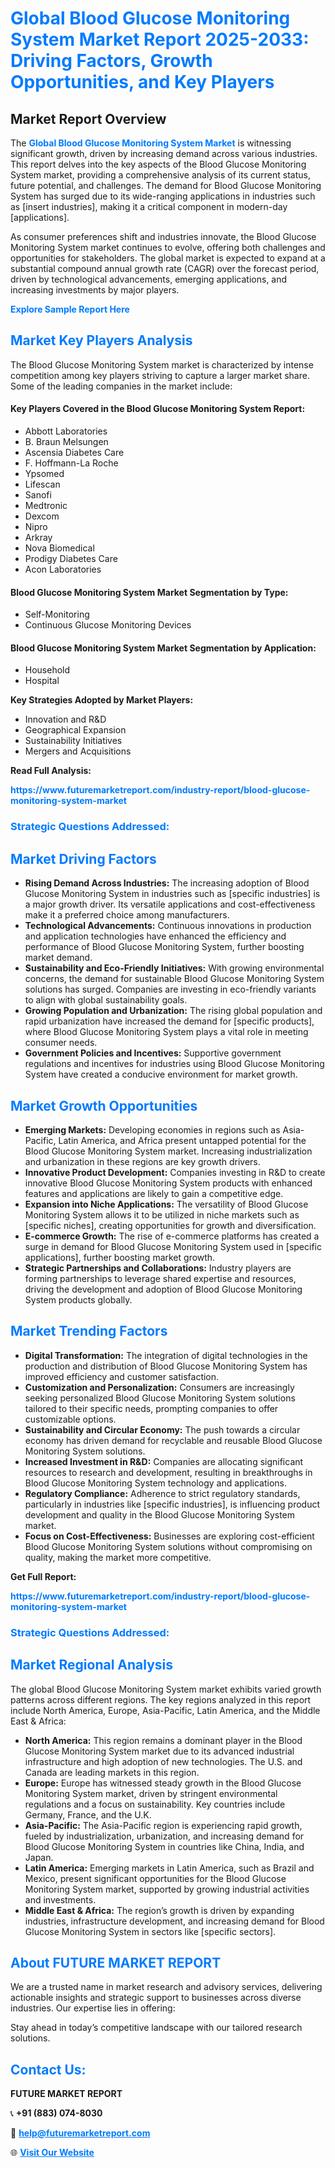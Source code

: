 <h1 style="color: #007BFF;">Global Blood Glucose Monitoring System Market Report 2025-2033: Driving Factors, Growth Opportunities, and Key Players</h1>

<section id="overview">
<h2>Market Report Overview</h2>
<p>The <a href="https://www.futuremarketreport.com/industry-report/blood-glucose-monitoring-system-market" style="color: #007BFF; text-decoration: none;"><strong>Global Blood Glucose Monitoring System Market</strong></a> is witnessing significant growth, driven by increasing demand across various industries. This report delves into the key aspects of the Blood Glucose Monitoring System market, providing a comprehensive analysis of its current status, future potential, and challenges. The demand for Blood Glucose Monitoring System has surged due to its wide-ranging applications in industries such as [insert industries], making it a critical component in modern-day [applications].</p>
<p>As consumer preferences shift and industries innovate, the Blood Glucose Monitoring System market continues to evolve, offering both challenges and opportunities for stakeholders. The global market is expected to expand at a substantial compound annual growth rate (CAGR) over the forecast period, driven by technological advancements, emerging applications, and increasing investments by major players.</p>
</section>

<section id="overview">
<p><a href="https://www.futuremarketreport.com/request-sample/reportId=64738" style="color: #007BFF; text-decoration: none;"><strong>Explore Sample Report Here</strong></a></p>
</section>

<section id="key-players">
<h2 style="color: #007BFF;">Market Key Players Analysis</h2>
<p>The Blood Glucose Monitoring System market is characterized by intense competition among key players striving to capture a larger market share. Some of the leading companies in the market include:</p>
<h4>Key Players Covered in the Blood Glucose Monitoring System Report:</h4>
<ul><li>Abbott Laboratories</li><li>B. Braun Melsungen</li><li>Ascensia Diabetes Care</li><li>F. Hoffmann-La Roche</li><li>Ypsomed</li><li>Lifescan</li><li>Sanofi</li><li>Medtronic</li><li>Dexcom</li><li>Nipro</li><li>Arkray</li><li>Nova Biomedical</li><li>Prodigy Diabetes Care</li><li>Acon Laboratories</li></ul>
<h4>Blood Glucose Monitoring System Market Segmentation by Type:</h4>
<ul><li>Self-Monitoring</li><li>Continuous Glucose Monitoring Devices</li></ul>

<h4>Blood Glucose Monitoring System Market Segmentation by Application:</h4>
<ul><li>Household</li><li>Hospital</li></ul>
<p><strong>Key Strategies Adopted by Market Players:</strong></p>
<ul>
<li>Innovation and R&D</li>
<li>Geographical Expansion</li>
<li>Sustainability Initiatives</li>
<li>Mergers and Acquisitions</li>
</ul>
</section>

<section>
<p><strong>Read Full Analysis: </strong></p><a href="https://www.futuremarketreport.com/industry-report/blood-glucose-monitoring-system-market" style="color: #007BFF; text-decoration: none;"><strong>https://www.futuremarketreport.com/industry-report/blood-glucose-monitoring-system-market</strong></a>
<h3 style="color: #007BFF;">Strategic Questions Addressed:</h3>
</section>

<section id="driving-factors">
<h2 style="color: #007BFF;">Market Driving Factors</h2>
<ul>
<li><strong>Rising Demand Across Industries:</strong> The increasing adoption of Blood Glucose Monitoring System in industries such as [specific industries] is a major growth driver. Its versatile applications and cost-effectiveness make it a preferred choice among manufacturers.</li>
<li><strong>Technological Advancements:</strong> Continuous innovations in production and application technologies have enhanced the efficiency and performance of Blood Glucose Monitoring System, further boosting market demand.</li>
<li><strong>Sustainability and Eco-Friendly Initiatives:</strong> With growing environmental concerns, the demand for sustainable Blood Glucose Monitoring System solutions has surged. Companies are investing in eco-friendly variants to align with global sustainability goals.</li>
<li><strong>Growing Population and Urbanization:</strong> The rising global population and rapid urbanization have increased the demand for [specific products], where Blood Glucose Monitoring System plays a vital role in meeting consumer needs.</li>
<li><strong>Government Policies and Incentives:</strong> Supportive government regulations and incentives for industries using Blood Glucose Monitoring System have created a conducive environment for market growth.</li>
</ul>
</section>

<section id="growth-opportunities">
<h2 style="color: #007BFF;">Market Growth Opportunities</h2>
<ul>
<li><strong>Emerging Markets:</strong> Developing economies in regions such as Asia-Pacific, Latin America, and Africa present untapped potential for the Blood Glucose Monitoring System market. Increasing industrialization and urbanization in these regions are key growth drivers.</li>
<li><strong>Innovative Product Development:</strong> Companies investing in R&D to create innovative Blood Glucose Monitoring System products with enhanced features and applications are likely to gain a competitive edge.</li>
<li><strong>Expansion into Niche Applications:</strong> The versatility of Blood Glucose Monitoring System allows it to be utilized in niche markets such as [specific niches], creating opportunities for growth and diversification.</li>
<li><strong>E-commerce Growth:</strong> The rise of e-commerce platforms has created a surge in demand for Blood Glucose Monitoring System used in [specific applications], further boosting market growth.</li>
<li><strong>Strategic Partnerships and Collaborations:</strong> Industry players are forming partnerships to leverage shared expertise and resources, driving the development and adoption of Blood Glucose Monitoring System products globally.</li>
</ul>
</section>

<section id="trending-factors">
<h2 style="color: #007BFF;">Market Trending Factors</h2>
<ul>
<li><strong>Digital Transformation:</strong> The integration of digital technologies in the production and distribution of Blood Glucose Monitoring System has improved efficiency and customer satisfaction.</li>
<li><strong>Customization and Personalization:</strong> Consumers are increasingly seeking personalized Blood Glucose Monitoring System solutions tailored to their specific needs, prompting companies to offer customizable options.</li>
<li><strong>Sustainability and Circular Economy:</strong> The push towards a circular economy has driven demand for recyclable and reusable Blood Glucose Monitoring System solutions.</li>
<li><strong>Increased Investment in R&D:</strong> Companies are allocating significant resources to research and development, resulting in breakthroughs in Blood Glucose Monitoring System technology and applications.</li>
<li><strong>Regulatory Compliance:</strong> Adherence to strict regulatory standards, particularly in industries like [specific industries], is influencing product development and quality in the Blood Glucose Monitoring System market.</li>
<li><strong>Focus on Cost-Effectiveness:</strong> Businesses are exploring cost-efficient Blood Glucose Monitoring System solutions without compromising on quality, making the market more competitive.</li>
</ul>
</section>

<section>
<p><strong>Get Full Report: </strong></p><a href="https://www.futuremarketreport.com/industry-report/blood-glucose-monitoring-system-market" style="color: #007BFF; text-decoration: none;"><strong>https://www.futuremarketreport.com/industry-report/blood-glucose-monitoring-system-market</strong></a>
<h3 style="color: #007BFF;">Strategic Questions Addressed:</h3>
</section>


<section id="regional-analysis">
<h2 style="color: #007BFF;">Market Regional Analysis</h2>
<p>The global Blood Glucose Monitoring System market exhibits varied growth patterns across different regions. The key regions analyzed in this report include North America, Europe, Asia-Pacific, Latin America, and the Middle East & Africa:</p>
<ul>
<li><strong>North America:</strong> This region remains a dominant player in the Blood Glucose Monitoring System market due to its advanced industrial infrastructure and high adoption of new technologies. The U.S. and Canada are leading markets in this region.</li>
<li><strong>Europe:</strong> Europe has witnessed steady growth in the Blood Glucose Monitoring System market, driven by stringent environmental regulations and a focus on sustainability. Key countries include Germany, France, and the U.K.</li>
<li><strong>Asia-Pacific:</strong> The Asia-Pacific region is experiencing rapid growth, fueled by industrialization, urbanization, and increasing demand for Blood Glucose Monitoring System in countries like China, India, and Japan.</li>
<li><strong>Latin America:</strong> Emerging markets in Latin America, such as Brazil and Mexico, present significant opportunities for the Blood Glucose Monitoring System market, supported by growing industrial activities and investments.</li>
<li><strong>Middle East & Africa:</strong> The region’s growth is driven by expanding industries, infrastructure development, and increasing demand for Blood Glucose Monitoring System in sectors like [specific sectors].</li>
</ul>
</section>

<footer>
<h2 style="color: #007BFF;">About FUTURE MARKET REPORT</h2>
<p>We are a trusted name in market research and advisory services, delivering actionable insights and strategic support to businesses across diverse industries. Our expertise lies in offering:</p>

<p>Stay ahead in today’s competitive landscape with our tailored research solutions.</p>

<h2 style="color: #007BFF;">Contact Us:</h2>
<p><strong>FUTURE MARKET REPORT</strong></p>
<p>📞 <strong>+91 (883) 074-8030</strong></p>
<p>📧 <strong><a href="mailto:help@futuremarketreport.com" style="color: #007BFF;">help@futuremarketreport.com</a></strong></p>
<p>🌐 <strong><a href="https://www.futuremarketreport.com/" style="color: #007BFF;">Visit Our Website</a></strong></p>
</footer>